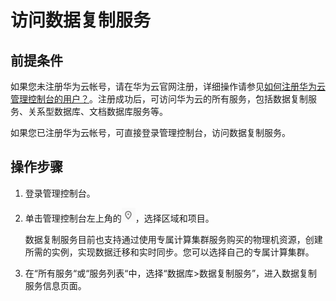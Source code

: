# 访问数据复制服务<a name="drs_01_0021"></a>

## 前提条件<a name="section6708142211284"></a>

如果您未注册华为云帐号，请在华为云官网注册，详细操作请参见[如何注册华为云管理控制台的用户？](https://support.huaweicloud.com/qs-consolehome/zh-cn_topic_0016739341.html)。注册成功后，可访问华为云的所有服务，包括数据复制服务、关系型数据库、文档数据库服务等。

如果您已注册华为云帐号，可直接登录管理控制台，访问数据复制服务。

## 操作步骤<a name="section13232289420"></a>

1.  登录管理控制台。
2.  单击管理控制台左上角的![](figures/Region灰色图标.png)，选择区域和项目。

    数据复制服务目前也支持通过使用专属计算集群服务购买的物理机资源，创建所需的实例，实现数据迁移和实时同步。您可以选择自己的专属计算集群。

3.  在“所有服务“或“服务列表“中，选择“数据库\>数据复制服务”，进入数据复制服务信息页面。

